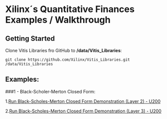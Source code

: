 # Xilinx´s Quantitative Finances Examples / Walkthrough


## Getting Started
Clone Vitis Libraries fro GitHub to **/data/Vitis_Libraries**:

```
git clone https://github.com/Xilinx/Vitis_Libraries.git /data/Vitis_Libraries
```

## Examples:
###1 - Black-Scholer-Merton Closed Form:

 1.[Run Black-Scholes-Merton Closed Form Demonstration (Layer 2) - U200](CFBlackScholesMerton_L2_u200.md)
 
 2.[Run Black-Scholes-Merton Closed Form Demonstration (Layer 3) - U200](CFBlackScholesMerton_L3_u200.md)
